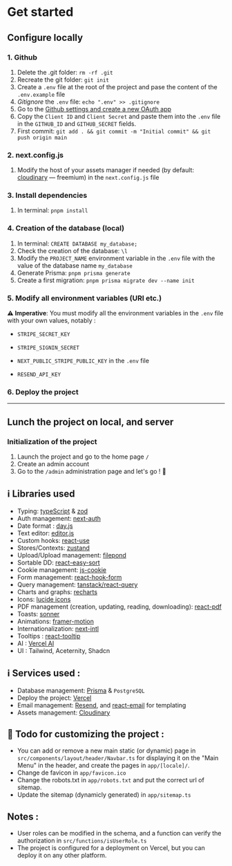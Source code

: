 # Get started

## Configure locally

### 1. Github

1. Delete the .git folder: `rm -rf .git`
2. Recreate the git folder: `git init`
3. Create a `.env` file at the root of the project and pase the content of the `.env.example` file
4. _Gitignore_ the `.env` file: `echo ".env" >> .gitignore`
5. Go to the [Github settings and create a new OAuth app](https://github.com/settings/developers)
6. Copy the `Client ID` and `Client Secret` and paste them into the `.env` file in the `GITHUB_ID` and `GITHUB_SECRET` fields.
7. First commit: `git add . && git commit -m "Initial commit" && git push origin main`

### 2. next.config.js

1. Modify the host of your assets manager if needed (by default: [cloudinary](https://cloudinary.com) — freemium) in the `next.config.js` file

### 3. Install dependencies

1. In terminal: `pnpm install`

### 4. Creation of the database (local)

1. In terminal: `CREATE DATABASE my_database;`
2. Check the creation of the database: `\l`
3. Modify the `PROJECT_NAME` environment variable in the `.env` file with the value of the database name `my_database`
4. Generate Prisma: `pnpm prisma generate`
5. Create a first migration: `pnpm prisma migrate dev --name init`

### 5. Modify all environment variables (URI etc.)

**⚠️ Imperative**: You must modify all the environment variables in the `.env` file with your own values, notably :

- `STRIPE_SECRET_KEY`
- `STRIPE_SIGNIN_SECRET`
- `NEXT_PUBLIC_STRIPE_PUBLIC_KEY` in the `.env` file

- `RESEND_API_KEY`

### 6. Deploy the project

---

## Lunch the project on local, and server

### Initialization of the project

1. Launch the project and go to the home page `/`
2. Create an admin account
3. Go to the `/admin` administration page and let's go ! 🤘

## ℹ️ Libraries used

- Typing: [typeScript](https://github.com/microsoft/TypeScript) & [zod](https://github.com/colinhacks/zod)
- Auth management: [next-auth](https://github.com/nextauthjs/next-auth)
- Date format : [day.js](https://github.com/iamkun/dayjs)
- Text editor: [editor.js](https://github.com/editor-js/awesome-editorjs)
- Custom hooks: [react-use](https://github.com/streamich/react-use)
- Stores/Contexts: [zustand](https://github.com/pmndrs/zustand)
- Upload/Upload management: [filepond](https://github.com/pqina/react-filepond)
- Sortable DD: [react-easy-sort](https://github.com/ValentinH/react-easy-sort)
- Cookie management: [js-cookie](https://www.npmjs.com/package/js-cookie)
- Form management: [react-hook-form](https://github.com/react-hook-form/react-hook-form)
- Query management: [tanstack/react-query](https://github.com/TanStack/query)
- Charts and graphs: [recharts](https://github.com/recharts/recharts)
- Icons: [lucide icons](https://github.com/lucide-icons/lucide)
- PDF management (creation, updating, reading, downloading): [react-pdf](https://github.com/wojtekmaj/react-pdf)
- Toasts: [sonner](https://github.com/emilkowalski/sonner)
- Animations: [framer-motion](https://github.com/framer/motion)
- Internationalization: [next-intl](https://next-intl-docs.vercel.app/docs/routing/navigation)
- Tooltips : [react-tooltip](https://github.com/ReactTooltip/react-tooltip)
- AI : [Vercel AI](https://vercel.com/ai)
- UI : Tailwind, Aceternity, Shadcn

## ℹ️ Services used :

- Database management: [Prisma](https://github.com/prisma/prisma) & `PostgreSQL`
- Deploy the project: [Vercel](https://vercel.com/)
- Email management: [Resend](https://resend.com/overview), and [react-email](https://github.com/resend/react-email) for templating
- Assets management: [Cloudinary](https://cloudinary.com/)

## 🎨 Todo for customizing the project :

- You can add or remove a new main static (or dynamic) page in `src/components/layout/header/Navbar.ts` for displaying it on the "Main Menu" in the header, and create the pages in `app/[locale]/`.
- Change de favicon in `app/favicon.ico`
- Change the robots.txt in `app/robots.txt` and put the correct url of sitemap.
- Update the sitemap (dynamicly generated) in `app/sitemap.ts`

## Notes :

- User roles can be modified in the schema, and a function can verify the authorization in `src/functions/isUserRole.ts`
- The project is configured for a deployment on Vercel, but you can deploy it on any other platform.
